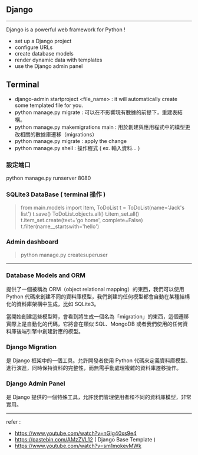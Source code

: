 ## Django
--------
Django is a powerful web framework for Python !
- set up a Django project
- configure URLs
- create database models
- render dynamic data with templates
- use the Django admin panel

## Terminal
- django-admin startproject <file_name> : it will automatically create some templated file for you.
- python manage.py migrate : 可以在不影響現有數據的前提下，重建表結構。
- python manage.py makemigrations main : 用於創建與應用程式中的模型更改相關的數據庫遷移（migrations）
- python manage.py migrate : apply the change
- python manage.py shell : 操作程式 ( ex. 輸入資料... )

### 設定端口
python manage.py runserver 8080

### SQLite3 DataBase ( terminal 操作 )
> from main.models import Item, ToDoList
> t = ToDoList(name='Jack\'s list')
> t.save()
> ToDoList.objects.all()
> t.item_set.all()
> t.item_set.create(text='go home', complete=False)
> t.filter(name__startswith='hello')

### Admin dashboard
> python manage.py createsuperuser

-----------------------------------

### Database Models and ORM
提供了一個被稱為 ORM（object relational mapping）的東西，我們可以使用 Python 代碼來創建不同的資料庫模型，我們創建的任何模型都會自動在某種結構化的資料庫架構中生成，比如 SQLite3。

當開始創建這些模型時，會看到將生成一個名為「migration」的東西，這個遷移實際上是自動化的代碼，它將會在類似 SQL、MongoDB 或者我們使用的任何資料庫後端引擎中創建對應的模型。

### Django Migration
是 Django 框架中的一個工具。允許開發者使用 Python 代碼來定義資料庫模型、進行演進，同時保持資料的完整性，而無需手動處理複雜的資料庫遷移操作。

### Django Admin Panel
是 Django 提供的一個特殊工具，允許我們管理使用者和不同的資料庫模型，非常實用。

----------------------

refer : 
- https://www.youtube.com/watch?v=nGIg40xs9e4
- https://pastebin.com/AMzZVL12  ( Django Base Template )
- https://www.youtube.com/watch?v=sm1mokevMWk
